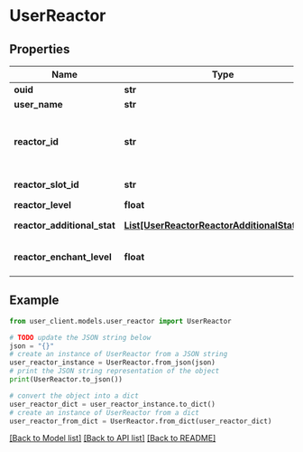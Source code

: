 # UserReactor


## Properties

Name | Type | Description | Notes
------------ | ------------- | ------------- | -------------
**ouid** | **str** | OUID | [optional] 
**user_name** | **str** | Nickname | [optional] 
**reactor_id** | **str** | Reactor identifier (Refer to /meta/reactor API) | [optional] 
**reactor_slot_id** | **str** | Reactor slot identifier | [optional] 
**reactor_level** | **float** | Reactor level | [optional] 
**reactor_additional_stat** | [**List[UserReactorReactorAdditionalStatInner]**](UserReactorReactorAdditionalStatInner.md) | Reactor information | [optional] 
**reactor_enchant_level** | **float** | Reactor enchantment level | [optional] 

## Example

```python
from user_client.models.user_reactor import UserReactor

# TODO update the JSON string below
json = "{}"
# create an instance of UserReactor from a JSON string
user_reactor_instance = UserReactor.from_json(json)
# print the JSON string representation of the object
print(UserReactor.to_json())

# convert the object into a dict
user_reactor_dict = user_reactor_instance.to_dict()
# create an instance of UserReactor from a dict
user_reactor_from_dict = UserReactor.from_dict(user_reactor_dict)
```
[[Back to Model list]](../README.md#documentation-for-models) [[Back to API list]](../README.md#documentation-for-api-endpoints) [[Back to README]](../README.md)


